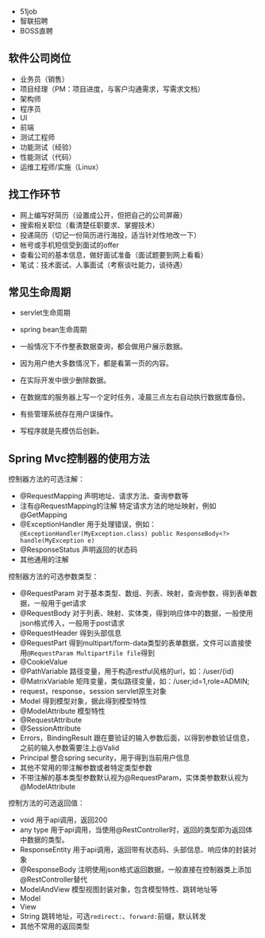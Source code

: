 * 51job
* 智联招聘
* BOSS直聘

## 软件公司岗位

* 业务员（销售）
* 项目经理（PM：项目进度，与客户沟通需求，写需求文档）
* 架构师
* 程序员
* UI
* 前端
* 测试工程师
* 功能测试（经验）
* 性能测试（代码）
* 运维工程师/实施（Linux）

## 找工作环节

* 网上编写好简历（设置成公开，但把自己的公司屏蔽）
* 搜索相关职位（看清楚任职要求、掌握技术）
* 投递简历（切记一份简历进行海投，适当针对性地改一下）
* 帐号或手机短信受到面试的offer
* 查看公司的基本信息，做好面试准备（面试题要到网上看看）
* 笔试：技术面试、人事面试（考察谈吐能力，谈待遇）

## 常见生命周期

* servlet生命周期
* spring bean生命周期 


* 一般情况下不作整表数据查询，都会做用户展示数据。
* 因为用户绝大多数情况下，都是看第一页的内容。

* 在实际开发中很少删除数据。
* 在数据库的服务器上写一个定时任务，凌晨三点左右自动执行数据库备份。
* 有些管理系统存在用户误操作。

* 写程序就是先模仿后创新。

## Spring Mvc控制器的使用方法

控制器方法的可选注解：

* @RequestMapping 声明地址、请求方法、查询参数等
* 注有@RequestMapping的注解 特定请求方法的地址映射，例如@GetMapping
* @ExceptionHandler 用于处理错误，例如：`@ExceptionHandler(MyException.class) public ResponseBody<?> handle(MyException e)`
* @ResponseStatus 声明返回的状态码
* 其他通用的注解

控制器方法的可选参数类型：

* @RequestParam 对于基本类型、数组、列表、映射，查询参数，得到表单数据，一般用于get请求
* @RequestBody 对于列表、映射、实体类，得到响应体中的数据，一般使用json格式传入，一般用于post请求
* @RequestHeader 得到头部信息
* @RequestPart 得到multipart/form-data类型的表单数据，文件可以直接使用`@RequestParam MultipartFile file`得到
* @CookieValue 
* @PathVariable 路径变量，用于构造restful风格的url，如：/user/{id}
* @MatrixVariable 矩阵变量，类似路径变量，如：/user;id=1,role=ADMIN;
* request，response，session servlet原生对象
* Model 得到模型对象，据此得到模型特性
* @ModelAttribute 模型特性
* @RequestAttribute
* @SessionAttribute
* Errors，BindingResult 跟在要验证的输入参数后面，以得到参数验证信息，之前的输入参数需要注上@Valid
* Principal 整合spring security，用于得到当前用户信息
* 其他不常用的带注解参数或者特定类型参数
* 不带注解的基本类型参数默认视为@RequestParam，实体类参数默认视为@ModelAttribute

控制方法的可选返回值：

* void 用于api调用，返回200
* any type 用于api调用，当使用@RestController时，返回的类型即为返回体中数据的类型。
* ResponseEntity 用于api调用，返回带有状态码、头部信息、响应体的封装对象
* @ResponseBody 注明使用json格式返回数据，一般直接在控制器类上添加@RestController替代
* ModelAndView 模型视图封装对象，包含模型特性、跳转地址等
* Model
* View
* String 跳转地址，可选`redirect:`、`forward:`前缀，默认转发
* 其他不常用的返回类型
